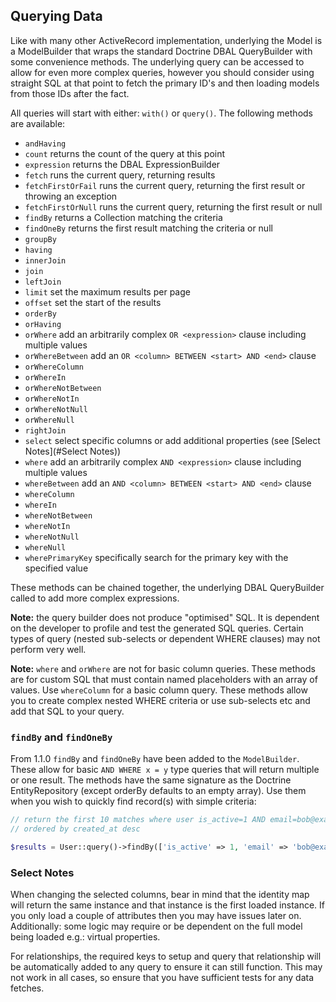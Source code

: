 ## Querying Data

Like with many other ActiveRecord implementation, underlying the Model is a ModelBuilder that
wraps the standard Doctrine DBAL QueryBuilder with some convenience methods. The underlying
query can be accessed to allow for even more complex queries, however you should consider
using straight SQL at that point to fetch the primary ID's and then loading models from those
IDs after the fact.

All queries will start with either: `with()` or `query()`. The following methods are available:

 * `andHaving`
 * `count` returns the count of the query at this point
 * `expression` returns the DBAL ExpressionBuilder
 * `fetch` runs the current query, returning results
 * `fetchFirstOrFail` runs the current query, returning the first result or throwing an exception
 * `fetchFirstOrNull` runs the current query, returning the first result or null
 * `findBy` returns a Collection matching the criteria
 * `findOneBy` returns the first result matching the criteria or null
 * `groupBy`
 * `having`
 * `innerJoin`
 * `join`
 * `leftJoin`
 * `limit` set the maximum results per page
 * `offset` set the start of the results
 * `orderBy`
 * `orHaving`
 * `orWhere` add an arbitrarily complex `OR <expression>` clause including multiple values
 * `orWhereBetween` add an `OR <column> BETWEEN <start> AND <end>` clause
 * `orWhereColumn`
 * `orWhereIn`
 * `orWhereNotBetween`
 * `orWhereNotIn`
 * `orWhereNotNull`
 * `orWhereNull`
 * `rightJoin`
 * `select` select specific columns or add additional properties (see [Select Notes](#Select Notes))
 * `where` add an arbitrarily complex `AND <expression>` clause including multiple values
 * `whereBetween` add an `AND <column> BETWEEN <start> AND <end>` clause
 * `whereColumn`
 * `whereIn`
 * `whereNotBetween`
 * `whereNotIn`
 * `whereNotNull`
 * `whereNull`
 * `wherePrimaryKey` specifically search for the primary key with the specified value

These methods can be chained together, the underlying DBAL QueryBuilder called to add more
complex expressions.

__Note:__ the query builder does not produce "optimised" SQL. It is dependent on the developer
to profile and test the generated SQL queries. Certain types of query (nested sub-selects or
dependent WHERE clauses) may not perform very well.

__Note:__ `where` and `orWhere` are not for basic column queries. These methods are for custom
SQL that must contain named placeholders with an array of values. Use `whereColumn` for a basic
column query. These methods allow you to create complex nested WHERE criteria or use sub-selects
etc and add that SQL to your query.

### `findBy` and `findOneBy`

From 1.1.0 `findBy` and `findOneBy` have been added to the `ModelBuilder`. These allow for basic
`AND WHERE x = y` type queries that will return multiple or one result. The methods have the
same signature as the Doctrine EntityRepository (except orderBy defaults to an empty array).
Use them when you wish to quickly find record(s) with simple criteria:

```php
// return the first 10 matches where user is_active=1 AND email=bob@example.org
// ordered by created_at desc

$results = User::query()->findBy(['is_active' => 1, 'email' => 'bob@example.org'], ['created_at' => 'DESC'], 10);
```

### Select Notes

When changing the selected columns, bear in mind that the identity map will return the same
instance and that instance is the first loaded instance. If you only load a couple of attributes
then you may have issues later on. Additionally: some logic may require or be dependent on the
full model being loaded e.g.: virtual properties.

For relationships, the required keys to setup and query that relationship will be automatically
added to any query to ensure it can still function. This may not work in all cases, so ensure
that you have sufficient tests for any data fetches.
